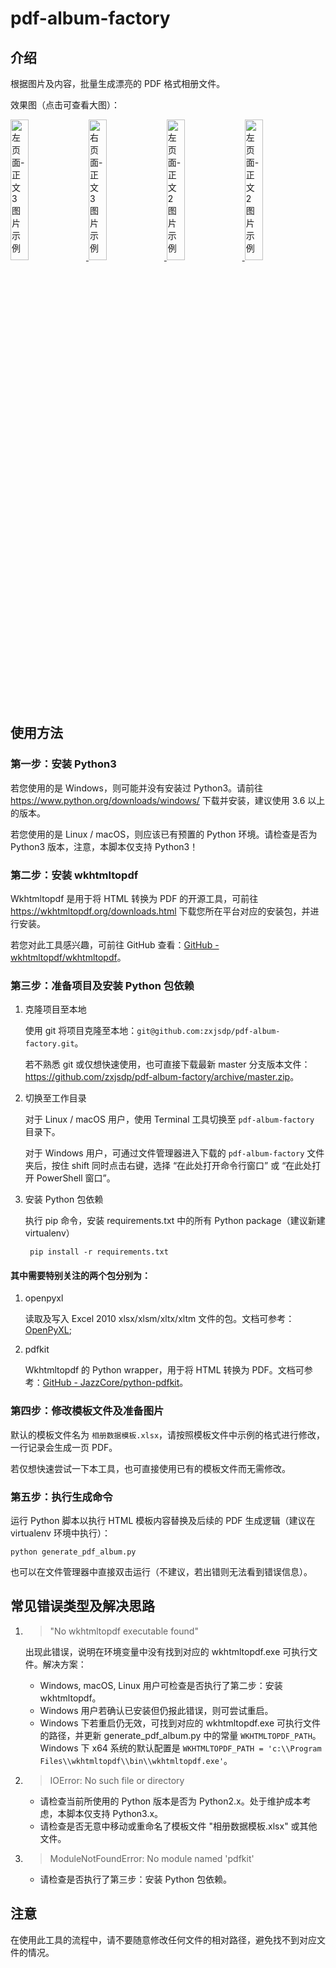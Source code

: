 # pdf-album-factory

## 介绍

根据图片及内容，批量生成漂亮的 PDF 格式相册文件。

效果图（点击可查看大图）：

<p float="left">
  <a href="http://zxjsdp1.qiniudn.com/pdf-album-factory-001-squashed.jpg" title="左页面-正文 3 图片示例" target='_blank'>
    <img src="http://zxjsdp1.qiniudn.com/pdf-album-factory-001-squashed.jpg"
         alt="左页面-正文 3 图片示例"
         width="24%" />
  </a>
  <a href="http://zxjsdp1.qiniudn.com/pdf-album-factory-002-squashed.jpg" title="右页面-正文 3 图片示例" target='_blank'>
    <img src="http://zxjsdp1.qiniudn.com/pdf-album-factory-002-squashed.jpg"
         alt="右页面-正文 3 图片示例"
         width="24%" />
  </a>
  <a href="http://zxjsdp1.qiniudn.com/pdf-album-factory-003-squashed.jpg" title="左页面-正文 2 图片示例" target='_blank'>
    <img src="http://zxjsdp1.qiniudn.com/pdf-album-factory-003-squashed.jpg"
         alt="左页面-正文 2 图片示例"
         width="24%" />
  </a>
  <a href="http://zxjsdp1.qiniudn.com/pdf-album-factory-004-squashed.jpg" title="左页面-正文 2 图片示例" target='_blank'>
    <img src="http://zxjsdp1.qiniudn.com/pdf-album-factory-004-squashed.jpg"
         alt="左页面-正文 2 图片示例"
         width="24%" />
  </a>
</p>

## 使用方法

### 第一步：安装 Python3

若您使用的是 Windows，则可能并没有安装过 Python3。请前往 <https://www.python.org/downloads/windows/> 下载并安装，建议使用 3.6 以上的版本。

若您使用的是 Linux / macOS，则应该已有预置的 Python 环境。请检查是否为 Python3 版本，注意，本脚本仅支持 Python3！

### 第二步：安装 wkhtmltopdf

Wkhtmltopdf 是用于将 HTML 转换为 PDF 的开源工具，可前往 <https://wkhtmltopdf.org/downloads.html> 下载您所在平台对应的安装包，并进行安装。

若您对此工具感兴趣，可前往 GitHub 查看：[GitHub - wkhtmltopdf/wkhtmltopdf](https://github.com/wkhtmltopdf/wkhtmltopdf/)。

### 第三步：准备项目及安装 Python 包依赖

1. 克隆项目至本地

    使用 git 将项目克隆至本地：`git@github.com:zxjsdp/pdf-album-factory.git`。

    若不熟悉 git 或仅想快速使用，也可直接下载最新 master 分支版本文件：<https://github.com/zxjsdp/pdf-album-factory/archive/master.zip>。
    
2. 切换至工作目录

    对于 Linux / macOS 用户，使用 Terminal 工具切换至 `pdf-album-factory` 目录下。

    对于 Windows 用户，可通过文件管理器进入下载的 `pdf-album-factory` 文件夹后，按住 shift 同时点击右键，选择 “在此处打开命令行窗口” 或 “在此处打开 PowerShell 窗口”。
    
3. 安装 Python 包依赖

    执行 pip 命令，安装 requirements.txt 中的所有 Python package（建议新建 virtualenv）

        pip install -r requirements.txt

#### 其中需要特别关注的两个包分别为：

1. openpyxl

    读取及写入 Excel 2010 xlsx/xlsm/xltx/xltm 文件的包。文档可参考：[OpenPyXL](https://openpyxl.readthedocs.io/en/stable/);

2. pdfkit

    Wkhtmltopdf 的 Python wrapper，用于将 HTML 转换为 PDF。文档可参考：[GitHub - JazzCore/python-pdfkit](https://github.com/JazzCore/python-pdfkit)。
    
### 第四步：修改模板文件及准备图片

默认的模板文件名为 `相册数据模板.xlsx`，请按照模板文件中示例的格式进行修改，一行记录会生成一页 PDF。

若仅想快速尝试一下本工具，也可直接使用已有的模板文件而无需修改。

### 第五步：执行生成命令

运行 Python 脚本以执行 HTML 模板内容替换及后续的 PDF 生成逻辑（建议在 virtualenv 环境中执行）：

    python generate_pdf_album.py

也可以在文件管理器中直接双击运行（不建议，若出错则无法看到错误信息）。

## 常见错误类型及解决思路

1. > "No wkhtmltopdf executable found"

    出现此错误，说明在环境变量中没有找到对应的 wkhtmltopdf.exe 可执行文件。解决方案：
    
    - Windows, macOS, Linux 用户可检查是否执行了第二步：安装 wkhtmltopdf。
    - Windows 用户若确认已安装但仍报此错误，则可尝试重启。
    - Windows 下若重启仍无效，可找到对应的 wkhtmltopdf.exe 可执行文件的路径，并更新 generate_pdf_album.py 中的常量 `WKHTMLTOPDF_PATH`。Windows 下 x64 系统的默认配置是 `WKHTMLTOPDF_PATH = 'c:\\Program Files\\wkhtmltopdf\\bin\\wkhtmltopdf.exe'`。

2. > IOError: No such file or directory

    - 请检查当前所使用的 Python 版本是否为 Python2.x。处于维护成本考虑，本脚本仅支持 Python3.x。
    - 请检查是否无意中移动或重命名了模板文件 "相册数据模板.xlsx" 或其他文件。

3. > ModuleNotFoundError: No module named 'pdfkit'

    - 请检查是否执行了第三步：安装 Python 包依赖。

## 注意

在使用此工具的流程中，请不要随意修改任何文件的相对路径，避免找不到对应文件的情况。

